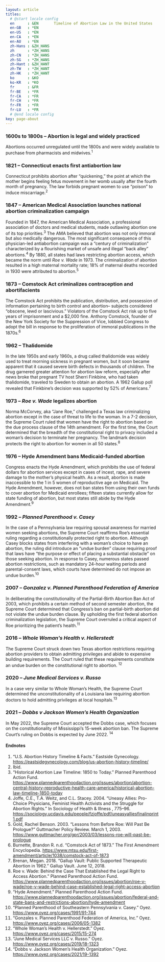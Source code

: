 ```yaml
---
layout: article
titles:
  # @start locale config
  en      : &EN       Timeline of Abortion Law in the United States
  en-GB   : *EN
  en-US   : *EN
  en-CA   : *EN
  en-AU   : *EN
  zh-Hans : &ZH_HANS  
  zh      : *ZH_HANS
  zh-CN   : *ZH_HANS
  zh-SG   : *ZH_HANS
  zh-Hant : &ZH_HANT  
  zh-TW   : *ZH_HANT
  zh-HK   : *ZH_HANT
  ko      : &KO       
  ko-KR   : *KO
  fr      : &FR      
  fr-BE   : *FR
  fr-CA   : *FR
  fr-CH   : *FR
  fr-FR   : *FR
  fr-LU   : *FR
  # @end locale config
key: page-about
---
```


### 1600s to 1800s – Abortion is legal and widely practiced
Abortions occurred unregulated until the 1800s and were widely available to purchase from pharmacists and midwives.<sup>1</sup>

### 1821 – Connecticut enacts first antiabortion law
Connecticut prohibits abortion after “quickening,” the point at which the mother begins feeling fetus movement in her womb usually after the fourth month of pregnancy. The law forbids pregnant women to use “poison” to induce miscarriage.<sup>2</sup>

### 1847 – American Medical Association launches national abortion criminalization campaign
Founded in 1847, the American Medical Association, a professional association of doctors and medical students, made outlawing abortion one of its top priorities.<sup>3</sup> The AMA believed that abortion was not only immoral but also medically dangerous. The most significant consequence of this physician-led antiabortion campaign was a “century of criminalization” characterized by a flourishing market of unsafe and illegal “back alley” abortions.<sup>4</sup> By 1880, all states had laws restricting abortion access, which became the norm until *Roe v. Wade* in 1973. The criminalization of abortion resulted in a high maternal mortality rate; 18% of maternal deaths recorded in 1930 were attributed to abortion.<sup>5</sup>

### 1873 – Comstock Act criminalizes contraception and abortifacients
The Comstock Act prohibits the publication, distribution, and possession of information pertaining to birth control and abortion– subjects considered “obscene, lewd or lascivious.” Violators of the Comstock Act risk up to five years of imprisonment and a $2,000 fine. Anthony Comstock, founder of the New York Society for the Suppression of Vice, lobbied Congress to adopt the bill in response to the proliferation of immoral publications in the 1870s.<sup>6</sup>

### 1962 – Thalidomide
In the late 1950s and early 1960s, a drug called thalidomide was widely used to treat morning sickness in pregnant women, but it soon became apparent that it caused severe birth defects in thousands of children. The drug garnered greater attention for abortion law reform, especially after news broke that pregnant TV host Sherri Finkbine, who had taken thalidomide, traveled to Sweden to obtain an abortion. A 1962 Gallup poll revealed that Finkbine’s decision was supported by 52% of Americans.<sup>7</sup>

### 1973 – *Roe v. Wade* legalizes abortion
Norma McCorvey, aka “Jane Roe,” challenged a Texas law criminalizing abortion except in the case of threat to life to the woman. In a 7-2 decision, the Supreme Court ruled that women have the right to abortion based on the due process clause of the 14th amendment. For the first time, the Court determined that the breadth of the constitutional right to privacy included a woman’s decision to terminate her pregnancy. The landmark decision protects the right to abortion for women in all 50 states.<sup>8</sup>


### 1976 – Hyde Amendment bans Medicaid-funded abortion
Congress enacts the Hyde Amendment, which prohibits the use of federal dollars for abortion services except in cases of incest, rape, and severe damage to the mother’s physical health. As a result, abortion is made inaccessible to the 1 in 5 women of reproductive age on Medicaid. The Hyde Amendment, however, does not ban states from using their own funds to cover abortion for Medicaid enrollees; fifteen states currently allow for state funding of abortion, but most states still abide by the Hyde Amendment.<sup>9</sup>

### 1992 – *Planned Parenthood v. Casey*
In the case of a Pennsylvania law requiring spousal awareness for married women seeking abortions, the Supreme Court reaffirms Roe’s essential ruling regarding a constitutionally protected right to abortion. Although Casey blocks states from interfering with a woman’s choice to have an abortion, the ruling did introduce an “undue burden” clause requiring proof that laws have “the purpose or effect of placing a substantial obstacle” on those seeking abortion. In response to Casey, numerous states passed abortion restrictions, such as mandatory 24-hour waiting periods and parental-consent laws, which courts have determined do not impose an undue burden.<sup>10</sup>

### 2007 – *Gonzalez v. Planned Parenthood Federation of America*
In deliberating the constitutionality of the Partial-Birth Abortion Ban Act of 2003, which prohibits a certain method of second semester abortion, the Supreme Court determined that Congress’s ban on partial-birth abortion did not violate the undue burden clause. By upholding the first federal abortion criminalization legislation, the Supreme Court overruled a critical aspect of Roe prioritizing the patient’s health.<sup>11</sup>

### 2016 – *Whole Woman's Health v. Hellerstedt*
The Supreme Court struck down two Texas abortion restrictions requiring abortion providers to obtain admitting privileges and abide to expensive building requirements. The Court ruled that these requirements constitute an undue burden on the constitutional right to abortion. <sup>12</sup>

### 2020 – *June Medical Services v. Russo*
In a case very similar to Whole Woman’s Health, the Supreme Court determined the unconstitutionality of a Louisiana law requiring abortion doctors to hold admitting privileges at local hospitals.<sup>13</sup>

### 2021 – *Dobbs v Jackson Women’s Health Organization*
In May 2022, the Supreme Court accepted the Dobbs case, which focuses on the constitutionality of Mississippi’s 15-week abortion ban. The Supreme Court’s ruling on Dobbs is expected by June 2022. <sup>14</sup>

#### Endnotes
1.  “U.S. Abortion History Timeline & Facts.” Eastside Gynecology. https://eastsidegynecology.com/blog/us-abortion-history-timeline/ 
2.  Ibid.
3.  “Historical Abortion Law Timeline: 1850 to Today.” Planned Parenthood Action Fund. https://www.plannedparenthoodaction.org/issues/abortion/abortion-central-history-reproductive-health-care-america/historical-abortion-law-timeline-1850-today 
4.  Joffe, C.E., T.A. Weitz, and C.L. Stacey. 2004. “Uneasy Allies: Pro-Choice Physicians, Feminist Health Activists and the Struggle for Abortion Rights.” In Sociology of Health & Illness , 775–96. https://sociology.ucdavis.edu/people/fzjoffe/pdf/uneasyalliesfinalinprint1.pdf 
5.  Gold, Rachel Benson. 2003. “Lessons from Before Roe: Will Past Be Prologue?” Guttmacher Policy Review. March 1, 2003. https://www.guttmacher.org/gpr/2003/03/lessons-roe-will-past-be-prologue 
6.  Burnette, Brandon R. n.d. “Comstock Act of 1873.” The First Amendment Encyclopedia. https://www.mtsu.edu/first-amendment/article/1038/comstock-act-of-1873 
7.  Brenan, Megan. 2018. “Gallup Vault: Public Supported Therapeutic Abortion in 1962.” Gallup Vault. June 12, 2018. 
8.  Roe v. Wade: Behind the Case That Established the Legal Right to Access Abortion.” Planned Parenthood Action Fund. https://www.plannedparenthoodaction.org/issues/abortion/roe-v-wade/roe-v-wade-behind-case-established-legal-right-access-abortion 
9.  “Hyde Amendment.” Planned Parenthood Action Fund. https://www.plannedparenthoodaction.org/issues/abortion/federal-and-state-bans-and-restrictions-abortion/hyde-amendment 
10.  “Planned Parenthood of Southeastern Pennsylvania v. Casey.” Oyez. https://www.oyez.org/cases/1991/91-744 
11.  “Gonzales v. Planned Parenthood Federation of America, Inc.” Oyez. https://www.oyez.org/cases/2006/05-1382 
12.  “Whole Woman’s Health v. Hellerstedt.” Oyez. https://www.oyez.org/cases/2015/15-274 
13.  “June Medical Services LLC v. Russo.” Oyez. https://www.oyez.org/cases/2019/18-1323 
14.  “Dobbs v. Jackson Women’s Health Organization.” Oyez. https://www.oyez.org/cases/2021/19-1392 


